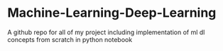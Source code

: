 # Machine-Learning-Deep-Learning
A github repo for all of my project including implementation of ml dl concepts from scratch in python notebook
